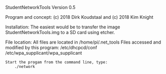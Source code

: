 
  StudentNetworkTools Version 0.5

  Program and concept: (c) 2018 Dirk Koudstaal and 
                       (c) 2018 Kim Knight
 
 
  Installation:
    The easiest would be to transfer the image
    StudentNetworkTools.img to a SD card using etcher.

  File location:
    All files are located in /home/pi/.net_tools
    Files accessed and modified by this program:
 	    /etc/dhcpcd/conf
 	    /etc/wpa_supplicant/wpa_supplicant

    Start the progam from the command line, type:
 	    ./network
